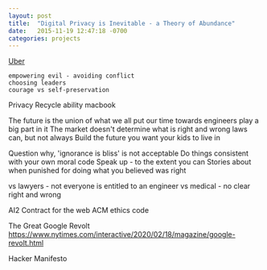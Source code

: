 ```yaml
---
layout: post
title:  "Digital Privacy is Inevitable - a Theory of Abundance"
date:   2015-11-19 12:47:18 -0700
categories: projects
---
```


[Uber](http://www.zdnet.com/article/uber-fined-peanuts-in-god-view-surveillance-data-breach-investigation/)

    empowering evil - avoiding conflict
    choosing leaders
    courage vs self-preservation

Privacy
Recycle ability macbook

The future is the union of what we all put our time towards
  engineers play a big part in it
The market doesn't determine what is right and wrong
  laws can, but not always
Build the future you want your kids to live in

Question why, 'ignorance is bliss' is not acceptable
Do things consistent with your own moral code
Speak up - to the extent you can
Stories about when punished for doing what you believed was right

vs lawyers - not everyone is entitled to an engineer
vs medical - no clear right and wrong

AI2
Contract for the web
ACM ethics code

The Great Google Revolt
https://www.nytimes.com/interactive/2020/02/18/magazine/google-revolt.html

Hacker Manifesto

